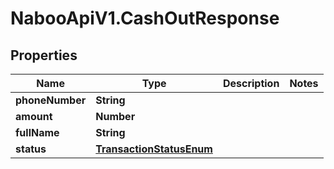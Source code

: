 # NabooApiV1.CashOutResponse

## Properties

Name | Type | Description | Notes
------------ | ------------- | ------------- | -------------
**phoneNumber** | **String** |  | 
**amount** | **Number** |  | 
**fullName** | **String** |  | 
**status** | [**TransactionStatusEnum**](TransactionStatusEnum.md) |  | 


